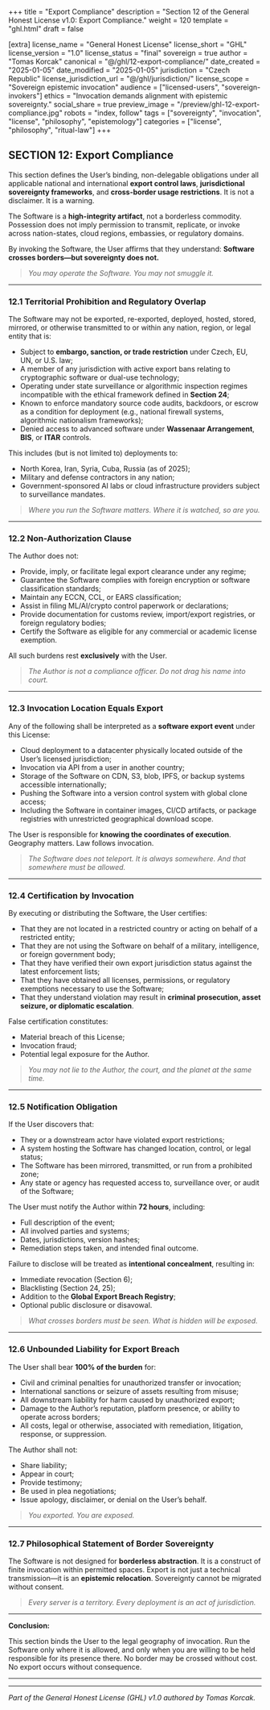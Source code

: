 +++
title = "Export Compliance"
description = "Section 12 of the General Honest License v1.0: Export Compliance."
weight = 120
template = "ghl.html"
draft = false

[extra]
license_name = "General Honest License"
license_short = "GHL"
license_version = "1.0"
license_status = "final"
sovereign = true
author = "Tomas Korcak"
canonical = "@/ghl/12-export-compliance/"
date_created = "2025-01-05"
date_modified = "2025-01-05"
jurisdiction = "Czech Republic"
license_jurisdiction_url = "@/ghl/jurisdiction/"
license_scope = "Sovereign epistemic invocation"
audience = ["licensed-users", "sovereign-invokers"]
ethics = "Invocation demands alignment with epistemic sovereignty."
social_share = true
preview_image = "/preview/ghl-12-export-compliance.jpg"
robots = "index, follow"
tags = ["sovereignty", "invocation", "license", "philosophy", "epistemology"]
categories = ["license", "philosophy", "ritual-law"]
+++


## SECTION 12: Export Compliance

This section defines the User’s binding, non-delegable obligations under all applicable national and international **export control laws**, **jurisdictional sovereignty frameworks**, and **cross-border usage restrictions**. It is not a disclaimer. It is a warning.

The Software is a **high-integrity artifact**, not a borderless commodity. Possession does not imply permission to transmit, replicate, or invoke across nation-states, cloud regions, embassies, or regulatory domains.

By invoking the Software, the User affirms that they understand: **Software crosses borders—but sovereignty does not.**

> _You may operate the Software. You may not smuggle it._

---

### **12.1 Territorial Prohibition and Regulatory Overlap**

The Software may not be exported, re-exported, deployed, hosted, stored, mirrored, or otherwise transmitted to or within any nation, region, or legal entity that is:

- Subject to **embargo, sanction, or trade restriction** under Czech, EU, UN, or U.S. law;
- A member of any jurisdiction with active export bans relating to cryptographic software or dual-use technology;
- Operating under state surveillance or algorithmic inspection regimes incompatible with the ethical framework defined in **Section 24**;
- Known to enforce mandatory source code audits, backdoors, or escrow as a condition for deployment (e.g., national firewall systems, algorithmic nationalism frameworks);
- Denied access to advanced software under **Wassenaar Arrangement**, **BIS**, or **ITAR** controls.

This includes (but is not limited to) deployments to:

- North Korea, Iran, Syria, Cuba, Russia (as of 2025);
- Military and defense contractors in any nation;
- Government-sponsored AI labs or cloud infrastructure providers subject to surveillance mandates.

> _Where you run the Software matters. Where it is watched, so are you._

---

### **12.2 Non-Authorization Clause**

The Author does not:

- Provide, imply, or facilitate legal export clearance under any regime;
- Guarantee the Software complies with foreign encryption or software classification standards;
- Maintain any ECCN, CCL, or EARS classification;
- Assist in filing ML/AI/crypto control paperwork or declarations;
- Provide documentation for customs review, import/export registries, or foreign regulatory bodies;
- Certify the Software as eligible for any commercial or academic license exemption.

All such burdens rest **exclusively** with the User.

> _The Author is not a compliance officer. Do not drag his name into court._

---

### **12.3 Invocation Location Equals Export**

Any of the following shall be interpreted as a **software export event** under this License:

- Cloud deployment to a datacenter physically located outside of the User’s licensed jurisdiction;
- Invocation via API from a user in another country;
- Storage of the Software on CDN, S3, blob, IPFS, or backup systems accessible internationally;
- Pushing the Software into a version control system with global clone access;
- Including the Software in container images, CI/CD artifacts, or package registries with unrestricted geographical download scope.

The User is responsible for **knowing the coordinates of execution**. Geography matters. Law follows invocation.

> _The Software does not teleport. It is always somewhere. And that somewhere must be allowed._

---

### **12.4 Certification by Invocation**

By executing or distributing the Software, the User certifies:

- That they are not located in a restricted country or acting on behalf of a restricted entity;
- That they are not using the Software on behalf of a military, intelligence, or foreign government body;
- That they have verified their own export jurisdiction status against the latest enforcement lists;
- That they have obtained all licenses, permissions, or regulatory exemptions necessary to use the Software;
- That they understand violation may result in **criminal prosecution, asset seizure, or diplomatic escalation**.

False certification constitutes:

- Material breach of this License;
- Invocation fraud;
- Potential legal exposure for the Author.

> _You may not lie to the Author, the court, and the planet at the same time._

---

### **12.5 Notification Obligation**

If the User discovers that:

- They or a downstream actor have violated export restrictions;
- A system hosting the Software has changed location, control, or legal status;
- The Software has been mirrored, transmitted, or run from a prohibited zone;
- Any state or agency has requested access to, surveillance over, or audit of the Software;

The User must notify the Author within **72 hours**, including:

- Full description of the event;
- All involved parties and systems;
- Dates, jurisdictions, version hashes;
- Remediation steps taken, and intended final outcome.

Failure to disclose will be treated as **intentional concealment**, resulting in:

- Immediate revocation (Section 6);
- Blacklisting (Section 24, 25);
- Addition to the **Global Export Breach Registry**;
- Optional public disclosure or disavowal.

> _What crosses borders must be seen. What is hidden will be exposed._

---

### **12.6 Unbounded Liability for Export Breach**

The User shall bear **100% of the burden** for:

- Civil and criminal penalties for unauthorized transfer or invocation;
- International sanctions or seizure of assets resulting from misuse;
- All downstream liability for harm caused by unauthorized export;
- Damage to the Author’s reputation, platform presence, or ability to operate across borders;
- All costs, legal or otherwise, associated with remediation, litigation, response, or suppression.

The Author shall not:

- Share liability;
- Appear in court;
- Provide testimony;
- Be used in plea negotiations;
- Issue apology, disclaimer, or denial on the User’s behalf.

> _You exported. You are exposed._

---

### **12.7 Philosophical Statement of Border Sovereignty**

The Software is not designed for **borderless abstraction**. It is a construct of finite invocation within permitted spaces. Export is not just a technical transmission—it is an **epistemic relocation**. Sovereignty cannot be migrated without consent.

> _Every server is a territory. Every deployment is an act of jurisdiction._

---

**Conclusion:**  

This section binds the User to the legal geography of invocation. Run the Software only where it is allowed, and only when you are willing to be held responsible for its presence there. No border may be crossed without cost. No export occurs without consequence.

---

---

_Part of the General Honest License (GHL) v1.0 authored by Tomas Korcak._